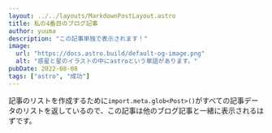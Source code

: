```yaml
---
layout: ../../layouts/MarkdownPostLayout.astro
title: 私の4番目のブログ記事
author: yuuma
description: "この記事単独で表示されます！"
image:
  url: "https://docs.astro.build/default-og-image.png"
  alt: "惑星と星のイラストの中にastroという単語があります。"
pubDate: 2022-08-08
tags: ["astro", "成功"]
---
```

記事のリストを作成するために`import.meta.glob<Post>()`がすべての記事データのリストを返しているので、この記事は他のブログ記事と一緒に表示されるはずです。